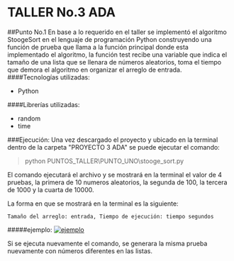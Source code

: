
# TALLER No.3 ADA
##Punto No.1
En base a lo requerido en el taller se implementó el algoritmo StoogeSort en el lenguaje de programación Python construyendo una función de prueba que llama a la función principal donde esta implementado el algoritmo, la función test recibe una variable que indica el tamaño de una lista que se llenara de números aleatorios, toma el tiempo que demora el algoritmo en organizar el arreglo de entrada.
####Tecnologías utilizadas:
- Python

####Librerías utilizadas:
- random
- time

###Ejecución:
Una vez descargado el proyecto y ubicado en la terminal dentro de la carpeta "PROYECTO 3 ADA" se puede ejecutar el comando:

> python PUNTOS_TALLER\PUNTO_UNO\stooge_sort.py

El comando ejecutará el archivo y se mostrará en la terminal el valor de 4 pruebas, la primera de 10 numeros aleatorios, la segunda de 100, la tercera de 1000 y la cuarta de 10000.

La forma en que se mostrará en la terminal es la siguiente:

`Tamaño del arreglo: entrada, Tiempo de ejecución: tiempo segundos`

#####ejemplo:
[![ejemplo](https://photos.app.goo.gl/rGENnWXwFo1BWZGd9 "ejemplo")](https://photos.app.goo.gl/rGENnWXwFo1BWZGd9 "ejemplo")

Si se ejecuta nuevamente el comando, se generara la misma prueba nuevamente con números diferentes en las listas.